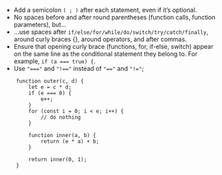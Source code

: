 - Add a semicolon `( ; )` after each statement, even if it’s optional.
- No spaces before and after round parentheses (function calls, function parameters), but…
- …use spaces after `if/else/for/while/do/switch/try/catch/finally`, around curly braces {}, around operators, and after commas.
- Ensure that opening curly brace (functions, for, if-else, switch) appear on the same line as the conditional statement they belong to. For example, `if (a === true) {`.
- Use `"==="` and `"!=="` instead of `"=="` and `"!="`;


    
```
    function outer(c, d) {
        let e = c * d;
        if (e === 0) {
            e++;
        }
        for (const i = 0; i < e; i++) {
            // do nothing
        }

        function inner(a, b) {
            return (e * a) + b;
        }

        return inner(0, 1);
    }
```
